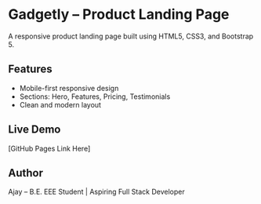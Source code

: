 # Gadgetly – Product Landing Page

A responsive product landing page built using HTML5, CSS3, and Bootstrap 5.

## Features
- Mobile-first responsive design
- Sections: Hero, Features, Pricing, Testimonials
- Clean and modern layout

## Live Demo
[GitHub Pages Link Here]

## Author
Ajay – B.E. EEE Student | Aspiring Full Stack Developer
